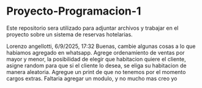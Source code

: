 # Proyecto-Programacion-1
Este repositorio sera utilizado para adjuntar archivos y trabajar en el proyecto sobre un sistema de reservas hotelarias.


Lorenzo angellotti, 6/9/2025, 17:32
Buenas, cambie algunas cosas a lo que habiamos agregado en whatsapp. Agrege ordenamiento de ventas por mayor y menor, la posibilidad de elegir que habitacion quiere el cliente, asigne random para que si el cliente lo desea, se eliga su habitacion de manera aleatoria.  Agregue un print de que no tenemos por el momento cargos extras.  Faltaria agregar un modulo, y no mucho mas creo yo
